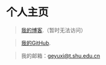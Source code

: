 # 个人主页

> [我的博客](https://www.geyuxi.com/).（暂时无法访问）

> [我的GitHub](https://github.com/geyuxi).

> 我的邮箱：geyuxi@t.shu.edu.cn